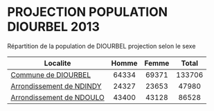 # PROJECTION POPULATION DIOURBEL 2013
	
Répartition de la population de DIOURBEL projection selon le sexe
	
| Localite  | Homme | Femme | Total |
| --------- |:-----:|:-----:|:-----:|
| [Commune de DIOURBEL](DIOURBEL) | 64334 | 69371 | 133706 |
| [Arrondissement de NDINDY](NDINDY) | 24327 | 23653 | 47980 |
| [Arrondissement de NDOULO](NDOULO) | 43400 | 43128 | 86528 |
